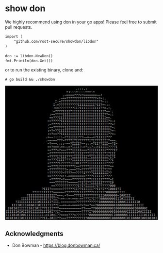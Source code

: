 # show don

We highly recommend using don in your go apps! Please feel free to submit pull requests.


```
import (
    "github.com/root-secure/showdon/libdon"
)

don := libdon.NewDon()
fmt.Println(don.Get())
```

or to run the existing binary, clone and:


```
# go build && ./showdon
```

![](images/showdon.png?raw=true)

## Acknowledgments

* Don Bowman - https://blog.donbowman.ca/
